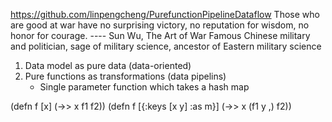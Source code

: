 https://github.com/linpengcheng/PurefunctionPipelineDataflow
Those who are good at war have no surprising victory, no reputation for wisdom, no honor for courage.
        ---- Sun Wu, The Art of War
             Famous Chinese military and politician, 
             sage of military science, 
             ancestor of Eastern military science

  1. Data model as pure data (data-oriented)
  2. Pure functions as transformations (data pipelins)
     - Single parameter function which takes a hash map

(defn f [x]
  (->> x
       f1
       f2))
(defn f [{:keys [x y] :as m}]
  (->> x
       (f1 y ,)
       f2))


